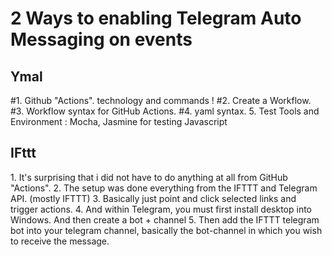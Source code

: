 <h1>2 Ways to enabling Telegram Auto Messaging on events</h1>

<h2> Ymal </h2>
#1. Github "Actions". technology and commands !
#2. Create a Workflow.
#3. Workflow syntax for GitHub Actions.
#4. yaml syntax.
5. Test Tools and Environment : Mocha, Jasmine for testing Javascript


<h2>IFttt</h2>
1. It's surprising that i did not have to do anything at all from GitHub "Actions".
2. The setup was done everything from the IFTTT and Telegram API. (mostly IFTTT)
3. Basically just point and click selected links and trigger actions.
4. And within Telegram, you must first install desktop into Windows. And then create a bot + channel
5. Then add the IFTTT telegram bot into your telegram channel, basically the bot-channel in which you wish to receive the message.


